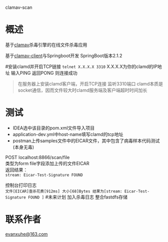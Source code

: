clamav-scan
# 概述
基于[clamav](http://www.clamav.net/)杀毒引擎的在线文件杀毒应用

基于[clamav-client](https://github.com/solita/clamav-java)与Springboot开发
SpringBoot版本2.1.2

#安装clamd并开启TCP链接
```telnet X.X.X.X 3310```
X.X.X.X为你的clamd的IP地址
输入PING
返回PONG
则连接成功

> 在服务器上安装clamd客户端，开启TCP连接 监听3310端口
clamd本质是socket通信，因而文件较大时clamd服务端及客户端超时时间加长



# 测试
- IDEA选中该目录的pom.xml文件导入项目  
- application-dev.yml中host-name填写clamd的tcp地址  
- postman上传samples文件中的EICAR文件，其中包含了病毒样本代码测试(本身无毒)

POST localhost:8866/scan/file   
类型为form file字段添加上传的文件EICAR  
返回结果：  
```stream: Eicar-Test-Signature FOUND ```

控制台打印日志  
```文件[EICAR]查杀花费[912ms] 大小[68]Bytes 结果为[stream: Eicar-Test-Signature FOUND ]```
#未来计划
加入杀毒日志
整合fastdfs存储


# 联系作者
evanxuhe@163.com



